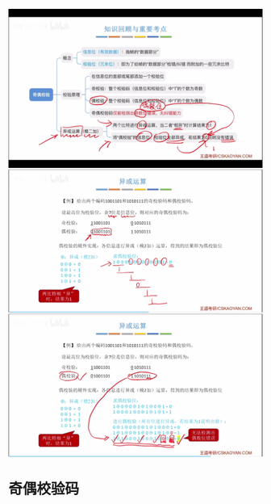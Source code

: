

![输入图片说明](/imgs/2025-07-23/ka9EJFuUnKXW6mpG.png)![输入图片说明](/imgs/2025-07-23/0XCmHkZje7le1aUi.png)
![输入图片说明](/imgs/2025-07-23/iX3LuaekLecKhfHg.png)
# 奇偶校验码
## 
<!--stackedit_data:
eyJoaXN0b3J5IjpbMTI2NTkyMjA1Nl19
-->